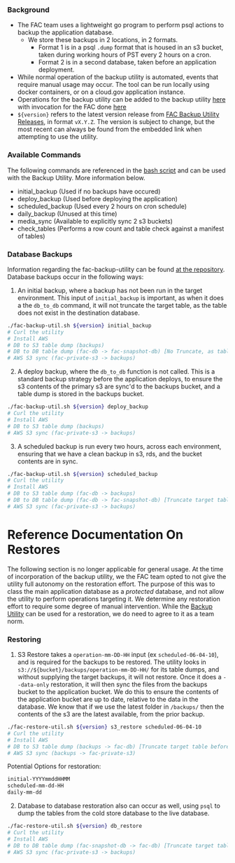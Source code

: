 ### Background
- The FAC team uses a lightweight go program to perform psql actions to backup the application database.
  - We store these backups in 2 locations, in 2 formats.
    - Format 1 is in a psql `.dump` format that is housed in an s3 bucket, taken during working hours of PST every 2 hours on a cron.
    - Format 2 is in a second database, taken before an application deployment.
- While normal operation of the backup utility is automated, events that require manual usage may occur. The tool can be run locally using docker containers, or on a cloud.gov application instance.
- Operations for the backup utility can be added to the backup utility [here](https://github.com/GSA-TTS/fac-backup-utility/tree/main/cmd) with invocation for the FAC done [here](https://github.com/GSA-TTS/FAC/blob/main/backend/fac-backup-util.sh)
- `${version}` refers to the latest version release from [FAC Backup Utility Releases](https://github.com/GSA-TTS/fac-backup-utility/releases), in format `vX.Y.Z`. The version is subject to change, but the most recent can always be found from the embedded link when attempting to use the utility.

### Available Commands
The following commands are referenced in the [bash script](https://github.com/GSA-TTS/FAC/blob/main/backend/fac-backup-util.sh) and can be used with the Backup Utility. More information below.
- initial_backup (Used if no backups have occured)
- deploy_backup (Used before deploying the application)
- scheduled_backup (Used every 2 hours on cron schedule)
- daily_backup (Unused at this time)
- media_sync (Available to explicitly sync 2 s3 buckets)
- check_tables (Performs a row count and table check against a manifest of tables)

### Database Backups
Information regarding the fac-backup-utility can be found [at the repository](https://github.com/GSA-TTS/fac-backup-utility).
Database backups occur in the following ways:
1. An initial backup, where a backup has not been run in the target environment. This input of `initial_backup` is important, as when it does a the `db_to_db` command, it will not truncate the target table, as the table does not exist in the destination database.
```bash
./fac-backup-util.sh ${version} initial_backup
# Curl the utility
# Install AWS
# DB to S3 table dump (backups)
# DB to DB table dump (fac-db -> fac-snapshot-db) [No Truncate, as tables dont exist]
# AWS S3 sync (fac-private-s3 -> backups)
```

2. A deploy backup, where the `db_to_db` function is not called. This is a standard backup strategy before the application deploys, to ensure the s3 contents of the primary s3 are sync'd to the backups bucket, and a table dump is stored in the backups bucket.
```bash
./fac-backup-util.sh ${version} deploy_backup
# Curl the utility
# Install AWS
# DB to S3 table dump (backups)
# AWS S3 sync (fac-private-s3 -> backups)
```

3. A scheduled backup is run every two hours, across each environment, ensuring that we have a clean backup in s3, rds, and the bucket contents are in sync.
```bash
./fac-backup-util.sh ${version} scheduled_backup
# Curl the utility
# Install AWS
# DB to S3 table dump (fac-db -> backups)
# DB to DB table dump (fac-db -> fac-snapshot-db) [Truncate target table before dump]
# AWS S3 sync (fac-private-s3 -> backups)
```

# Reference Documentation On Restores
The following section is no longer applicable for general usage. At the time of incorporation of the backup utility, we the FAC team opted to not give the utility full autonomy on the restoration effort. The purpose of this was to class the main application database as a _protected_ database, and not allow the utility to perform operations targeting it. We determine any restoration effort to require some degree of manual intervention. While the [Backup Utility](https://github.com/GSA-TTS/fac-backup-utility) can be used for a restoration, we do need to agree to it as a team norm.

### Restoring
1. S3 Restore takes a `operation-mm-DD-HH` input (ex `scheduled-06-04-10`), and is required for the backups to be restored. The utility looks in `s3://${bucket}/backups/operation-mm-DD-HH/` for its table dumps, and without supplying the target backups, it will not restore. Once it does a `--data-only` restoration, it will then sync the files from the backups bucket to the application bucket. We do this to ensure the contents of the application bucket are up to date, relative to the data in the database. We know that if we use the latest folder in `/backups/` then the contents of the s3 are the latest available, from the prior backup.
```bash
./fac-restore-util.sh ${version} s3_restore scheduled-06-04-10
# Curl the utility
# Install AWS
# DB to S3 table dump (backups -> fac-db) [Truncate target table before --data-only pg_restore]
# AWS S3 sync (backups -> fac-private-s3)
```
Potential Options for restoration:
```bash
initial-YYYYmmddHHMM
scheduled-mm-dd-HH
daily-mm-dd
```

2. Database to database restoration also can occur as well, using `psql` to dump the tables from the cold store database to the live database.
```bash
./fac-restore-util.sh ${version} db_restore
# Curl the utility
# Install AWS
# DB to DB table dump (fac-snapshot-db -> fac-db) [Truncate target table before dump]
# AWS S3 sync (fac-private-s3 -> backups)
```
